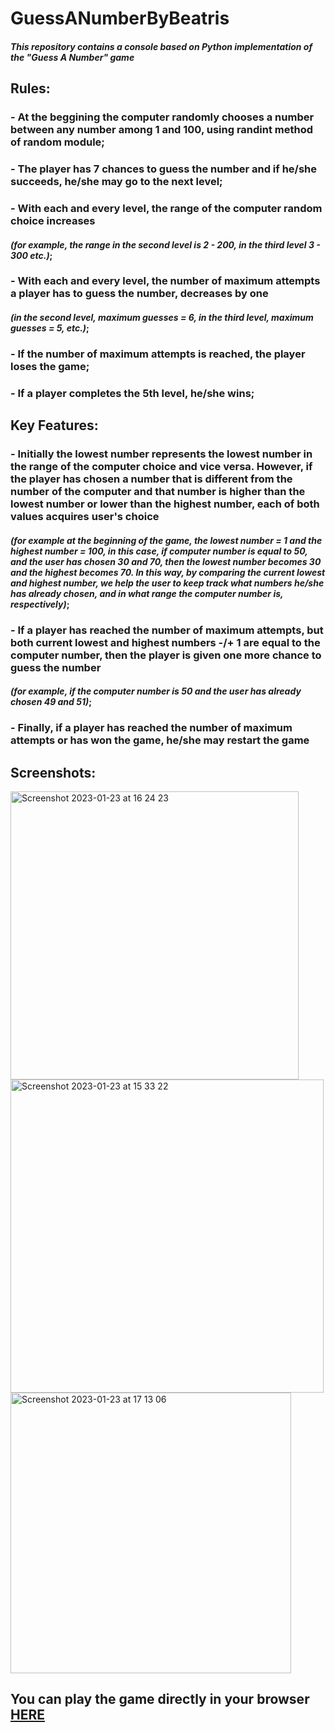 # **GuessANumberByBeatris**
#### _This repository contains a console based on Python implementation of the "Guess A Number" game_
## Rules:
### - At the beggining the computer randomly chooses a number between any number among 1 and 100, using randint method of random module;
### - The player has 7 chances to guess the number and if he/she succeeds, he/she may go to the next level;
### - With each and every level, the range of the computer random choice increases 
####  *(for example, the range in the second level is 2 - 200, in the third level 3 - 300 etc.)*;
### - With each and every level, the number of maximum attempts a player has to guess the number, decreases by one 
####    *(in the second level, maximum guesses = 6, in the third level, maximum guesses = 5, etc.)*;
### - If the number of maximum attempts is reached, the player loses the game;
### - If a player completes the 5th level, he/she wins;
## Key Features:
### - Initially the lowest number represents the lowest number in the range of the computer choice and vice versa. However, if the player has chosen a number that is different from the number of the computer and that number is higher than the lowest number or lower than the highest number, each of both values acquires user's choice
####    *(for example at the beginning of the game, the lowest number = 1 and the highest number = 100, in this case, if computer number is equal to 50, and the user has chosen 30 and 70, then the lowest number becomes 30 and the highest becomes 70. In this way, by comparing the current lowest and highest number, we help the user to keep track what numbers he/she has already chosen, and in what range the computer number is, respectively)*;
### - If a player has reached the number of maximum attempts, but both current lowest and highest numbers -/+ 1 are equal to the computer number, then the player is given one more chance to guess the number 
####    *(for example, if the computer number is 50 and the user has already chosen 49 and 51)*;
### - Finally, if a player has reached the number of maximum attempts or has won the game, he/she may restart the game
## Screenshots:
<img width="461" alt="Screenshot 2023-01-23 at 16 24 23" src="https://user-images.githubusercontent.com/122045435/214063729-2d20ca73-30fa-48a7-a25b-82c568b0903d.png">
<img width="501" alt="Screenshot 2023-01-23 at 15 33 22" src="https://user-images.githubusercontent.com/122045435/214052602-b19779e5-61a2-4c1c-ae90-714427613aa1.png">
<img width="449" alt="Screenshot 2023-01-23 at 17 13 06" src="https://user-images.githubusercontent.com/122045435/214075946-0e48ea97-82b3-41df-95ef-ae9dae9d5f94.png">

## You can play the game directly in your browser [HERE](https://replit.com/@BeatrisIlieve/GuessANumberByBeatris#main.py)
